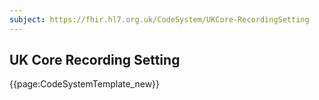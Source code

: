 ```yaml
---
subject: https://fhir.hl7.org.uk/CodeSystem/UKCore-RecordingSetting
---
```

## UK Core Recording Setting


{{page:CodeSystemTemplate_new}}